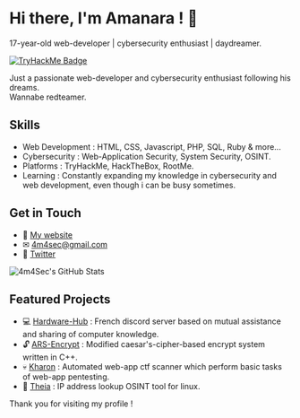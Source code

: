 <!-- Header -->
# Hi there, I'm Amanara ! 👋
17-year-old web-developer | cybersecurity enthusiast | daydreamer.

<!-- Badge -->
<a href="https://tryhackme.com/p/Amanara"> ![TryHackMe Badge](https://tryhackme-badges.s3.amazonaws.com/Amanara.png) </a>

<!-- Introduction -->
Just a passionate web-developer and cybersecurity enthusiast following his dreams.  
Wannabe redteamer.

<!-- Skills -->
## Skills
- Web Development : HTML, CSS, Javascript, PHP, SQL, Ruby & more...
- Cybersecurity : Web-Application Security, System Security, OSINT. 
- Platforms : TryHackMe, HackTheBox, RootMe.
- Learning : Constantly expanding my knowledge in cybersecurity and web development, even though i can be busy sometimes.

<!-- Contact Me -->
## Get in Touch
- 🔰 [My website](https://4m4sec.me/)
- ✉ 4m4sec@gmail.com
- 💎 [Twitter](https://twitter.com/4m4Sec)

<!-- GitHub Stats -->
![4m4Sec's GitHub Stats](https://github-readme-stats.vercel.app/api?username=4m4Sec&show_icons=true&count_private=true&theme=dark)

<!-- Projects -->
## Featured Projects
- 💻 [Hardware-Hub](http://hardware-hub.fr) : French discord server based on mutual assistance and sharing of computer knowledge.
- 🔓 [ARS-Encrypt](https://github.com/4m4Sec/ARS-Encrypt) : Modified caesar's-cipher-based encrypt system written in C++.
- 💀 [Kharon](https://github.com/4m4Sec/Kharon) : Automated web-app ctf scanner which perform basic tasks of web-app pentesting.
- 🔎 [Theia](https://github.com/4m4Sec/Theia) : IP address lookup OSINT tool for linux.

<!-- Footer -->
Thank you for visiting my profile ! 
